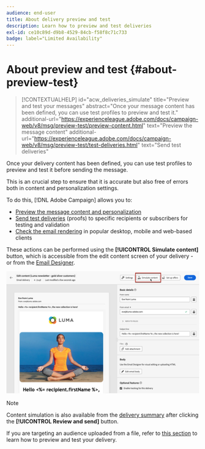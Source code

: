 ```yaml
---
audience: end-user
title: About delivery preview and test
description: Learn how to preview and test deliveries
exl-id: ce10c89d-d9b8-4529-84cb-f58f8c71c733
badge: label="Limited Availability"
---
```

# About preview and test {#about-preview-test}

>[!CONTEXTUALHELP]
>id="acw_deliveries_simulate"
>title="Preview and test your messages"
>abstract="Once your message content has been defined, you can use test profiles to preview and test it."
>additional-url="https://experienceleague.adobe.com/docs/campaign-web/v8/msg/preview-test/preview-content.html" text="Preview the message content"
>additional-url="https://experienceleague.adobe.com/docs/campaign-web/v8/msg/preview-test/test-deliveries.html" text="Send test deliveries"

Once your delivery content has been defined, you can use test profiles to preview and test it before sending the message.

This is an crucial step to ensure that it is accurate but also free of errors both in content and personalization settings.

To do this, [!DNL Adobe Campaign] allows you to:

* [Preview the message content and personalization](preview-content.md)
* [Send test deliveries](test-deliveries.md) (proofs) to specific recipients or subscribers for testing and validation
* [Check the email rendering](email-rendering.md) in popular desktop, mobile and web-based clients

These actions can be performed using the **[!UICONTROL Simulate content]** button, which is accessible from the edit content screen of your delivery - or from the [Email Designer](../email/get-started-email-designer.md).

![](assets/simulate-button.png)

>[!NOTE]
>
>Content simulation is also available from the [delivery summary](../monitor/prepare-send.md) after clicking the **[!UICONTROL Review and send]** button.
>
>If you are targeting an audience uploaded from a file, refer to [this section](../audience/file-audience.md#preview--test-your-email-test) to learn how to preview and test your delivery.

